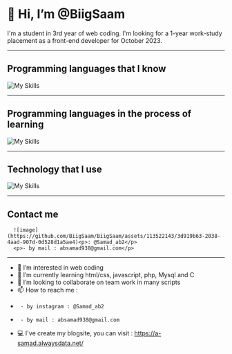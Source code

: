 <h1>👋 Hi, I’m @BiigSaam</h1>
<p>I'm a student in 3rd year of web coding. I'm looking for a 1-year work-study placement as a front-end developer for October 2023.</p>

<hr></hr>

## Programming languages that I know
![My Skills](https://skillicons.dev/icons?i=html,css,js,php,mysql,py,react,sass)
<hr></hr>

## Programming languages in the process of learning
![My Skills](https://skillicons.dev/icons?i=kotlin,vue)
<hr></hr>

## Technology that I use 
![My Skills](https://skillicons.dev/icons?i=vscode,nodejs,aws,git,figma,xd)
<hr></hr>

## Contact me
      ![image](https://github.com/BiigSaam/BiigSaam/assets/113522143/3d919b63-2038-4aad-907d-0d528d1a5ae4)<p>: @Samad_ab2</p>
      <p>- by mail : absamad938@gmail.com</p>
<hr></hr>

- 👀 I’m interested in web coding
- 🌱 I’m currently learning html/css, javascript, php, Mysql and C
- 💞️ I’m looking to collaborate on team work in many scripts
- 📫 How to reach me :
-      - by instagram : @Samad_ab2
-      - by mail : absamad938@gmail.com
-  💻 I've create my blogsite, you can visit : https://a-samad.alwaysdata.net/ 

<!---
BiigSaam/BiigSaam is a ✨ special ✨ repository because its `README.md` (this file) appears on your GitHub profile.
You can click the Preview link to take a look at your changes.
--->

